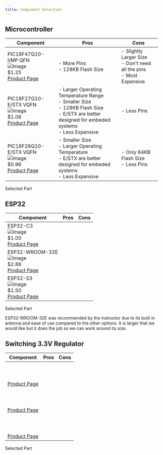 ```yaml
---
title: Component Selection
---
```


## Microcontroller
| **Component** | **Pros** | **Cons** |
|---------------|----------|----------|
| PIC18F47Q10-I/MP QFN<br>![Image](https://github.com/user-attachments/assets/4d6ef272-cb16-48e7-baa7-fd9f01511f8c)<br>$1.25<br>[Product Page](https://www.microchip.com/en-us/product/PIC18F47Q10#product-purchase) | - More Pins<br>- 128KB Flash Size | - Slightly Larger Size<br>- Don't need all the pins<br>- Most Expensive |
| PIC18F27Q10-E/STX VQFN<br>![Image](https://github.com/user-attachments/assets/7a774841-0833-4dea-96c8-2bcb2ab06e65)<br>$1.08<br>[Product Page](https://www.microchip.com/en-us/product/PIC18F27Q10) | - Larger Operating Temperature Range<br>- Smaller Size<br>- 128KB Flash Size<br>- E/STX are better designed for embeded systems<br>- Less Expensive | - Less Pins |
| PIC18F26Q10-E/STX VQFN<br>![Image](https://github.com/user-attachments/assets/6ce242af-c02b-4c2b-9962-acd5107c7d26)<br>$0.96<br>[Product Page](https://www.microchip.com/en-us/product/PIC18F26Q10) | - Smaller Size<br>- Larger Operating Temperature<br>- E/STX are better designed for embeded systems<br>- Less Expensive | - Only 64KB Flash Size<br>- Less Pins |

Selected Part



## ESP32
| **Component** | **Pros** | **Cons** |
|---------------|----------|----------|
| ESP32-C3<br>![Image](https://github.com/user-attachments/assets/8d6c4125-fae5-4819-b6b3-0283b21b2964)<br>$1.00<br>[Product Page](https://www.digikey.com/en/products/detail/espressif-systems/ESP32-C3/14115593?&utm_adgroup=&utm_term=&utm_content=&gad_source=1) |  |  |
| ESP32-WROOM-32E<br>![Image](https://github.com/user-attachments/assets/c1877004-1b2b-4a44-b05f-48c2bbfa9678)<br>$2.88<br>[Product Page](https://www.digikey.com/en/products/detail/espressif-systems/ESP32-WROOM-32E-N8R2/16733126?gQT=2) |  |  |
| ESP32-S3<br>![Image](https://github.com/user-attachments/assets/0f992329-f761-43f9-8f02-2ab5bf204e94)<br>$1.50<br>[Product Page](https://www.digikey.com/en/products/detail/espressif-systems/ESP32-D0WD-V3/11657616?&utm_adgroup=&utm_term=&utm_content=&gad_source=1) |  |  |

Selected Part

ESP32-WROOM-32E was recommended by the instructor due to its built in antenna and ease of use compared to the other options. It is larger that we would like but it does the job so we can work around its size.

## Switching 3.3V Regulator
| **Component** | **Pros** | **Cons** |
|---------------|----------|----------|
| <br><br><br>[Product Page]() |  |  |
| <br><br><br>[Product Page]() |  |  |
| <br><br><br>[Product Page]() |  |  |

Selected Part

